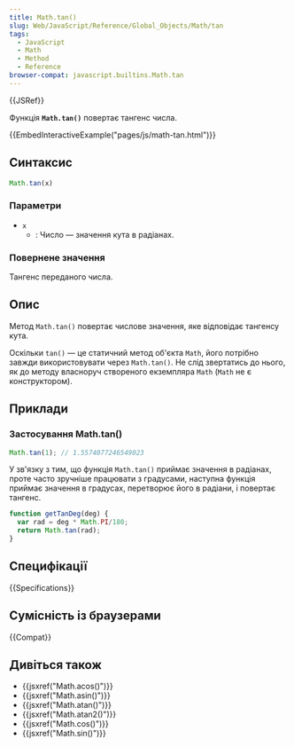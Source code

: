 ```yaml
---
title: Math.tan()
slug: Web/JavaScript/Reference/Global_Objects/Math/tan
tags:
  - JavaScript
  - Math
  - Method
  - Reference
browser-compat: javascript.builtins.Math.tan
---
```

{{JSRef}}

Функція **`Math.tan()`** повертає тангенс числа.

{{EmbedInteractiveExample("pages/js/math-tan.html")}}

## Синтаксис

```js
Math.tan(x)
```

### Параметри

- `x`
  - : Число — значення кута в радіанах.

### Повернене значення

Тангенс переданого числа.

## Опис

Метод `Math.tan()` повертає числове значення, яке відповідає тангенсу кута.

Оскільки `tan()` — це статичний метод об'єкта `Math`, його потрібно завжди використовувати через `Math.tan()`. Не слід звертатись до нього, як до методу власноруч створеного екземпляра `Math` (`Math` не є конструктором).

## Приклади

### Застосування Math.tan()

```js
Math.tan(1); // 1.5574077246549023
```

У зв'язку з тим, що функція `Math.tan()` приймає значення в радіанах, проте часто зручніше працювати з градусами, наступна функція приймає значення в градусах, перетворює його в радіани, і повертає тангенс.

```js
function getTanDeg(deg) {
  var rad = deg * Math.PI/180;
  return Math.tan(rad);
}
```

## Специфікації

{{Specifications}}

## Сумісність із браузерами

{{Compat}}

## Дивіться також

- {{jsxref("Math.acos()")}}
- {{jsxref("Math.asin()")}}
- {{jsxref("Math.atan()")}}
- {{jsxref("Math.atan2()")}}
- {{jsxref("Math.cos()")}}
- {{jsxref("Math.sin()")}}
